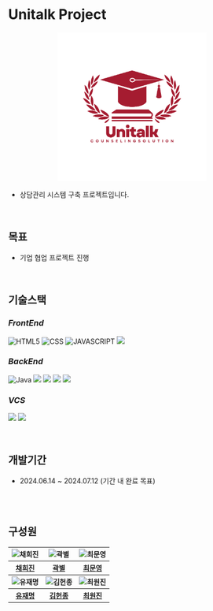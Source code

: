 # Unitalk Project

<p align ="center"><img src="../123.png" width = 60%></p>

- 상담관리 시스템 구축 프로젝트입니다.

</br>

## 목표

- 기업 협업 프로젝트 진행

</br>

## 기술스택

### ***FrontEnd***
![HTML5](https://img.shields.io/static/v1?style=for-the-badge&color=E34F26&message=HTML5&logo=HTML5&logoColor=white&label=)
![CSS](https://img.shields.io/static/v1?style=for-the-badge&color=1572B6&message=CSS&logo=CSS3&logoColor=white&label=)
![JAVASCRIPT](https://img.shields.io/static/v1?style=for-the-badge&color=F7DF1E&message=JAVASCRIPT&logo=JavaScript&logoColor=white&label=)
<img src="https://img.shields.io/badge/react.js-61DAFB?style=for-the-badge&logo=react&logoColor=black"/>

### ***BackEnd***
![Java](https://img.shields.io/badge/java-007396?style=for-the-badge&logo=java&logoColor=white)
<img src="https://img.shields.io/badge/springboot-6DB33F?style=for-the-badge&logo=springboot&logoColor=white"/>
<img src="https://img.shields.io/badge/mysql-4479A1?style=for-the-badge&logo=mysql&logoColor=white"/>
<img src="https://img.shields.io/badge/aws-232F3E?style=for-the-badge&logo=amazonaws&logoColor=white"/>
<img src="https://img.shields.io/badge/linux-FCC624?style=for-the-badge&logo=linux&logoColor=black"/>

### ***VCS***
<img src="https://img.shields.io/badge/git-F05032?style=for-the-badge&logo=git&logoColor=white"/> <img src="https://img.shields.io/badge/github-181717?style=for-the-badge&logo=github&logoColor=white"/>

</br>

## 개발기간
- 2024.06.14 ~ 2024.07.12 (기간 내 완료 목표)

</br>
</br>

## 구성원

<table>
	<tbody>
		<tr>
			<th><img width="150px" src="https://github.com/HeegeneChae.png" alt="채희진"/></th>
			<th><img width="150px" src="https://github.com/star-kw.png" alt="곽별"/></th>
			<th><img width="150px" src="https://github.com/Ramambo.png" alt="최문영"/></th>
		</tr>
		<tr>
			<th><a href="https://github.com/HeegeneChae" target="_blank">채희진</a></th>
			<th><a href="https://github.com/star-kw" target="_blank">곽별</a></th>
			<th><a href="https://github.com/Ramambo" target="_blank">최문영</a></th>
		</tr>
		<tr>
			<th><img width="150px" src="https://github.com/Jamie-Nestor90.png" alt="유재명"/></th>
			<th><img width="150px" src="https://github.com/RbCream.png" alt="김헌종"/></th>
			<th><img width="150px" src="https://github.com/JinyDev95.png" alt="최원진"/></th>
		</tr>
		<tr>
			<th><a href="https://github.com/Jamie-Nestor90" target="_blank">유재명</a></th>
			<th><a href="https://github.com/RbCream" target="_blank">김헌종</a></th>
			<th><a href="https://github.com/JinyDev95" target="_blank">최원진</a></th>
		</tr>
	</tbody>
</table>
